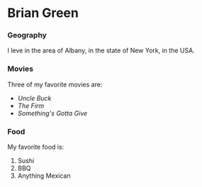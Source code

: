 # Brian Green

### Geography

I leve in the area of Albany, in the state of New York, in the USA.

### Movies

Three of my favorite movies are:

- *Uncle Buck*
- *The Firm*
- *Something's Gotta Give*

### Food

My favorite food is:

1. Sushi
2. BBQ
3. Anything Mexican
